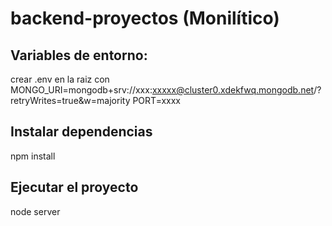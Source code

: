 ﻿# backend-proyectos (Monilítico)

## Variables de entorno:
crear .env en la raiz con
MONGO_URI=mongodb+srv://xxx:xxxxx@cluster0.xdekfwq.mongodb.net/?retryWrites=true&w=majority
PORT=xxxx

## Instalar dependencias
npm install

## Ejecutar el proyecto
node server
